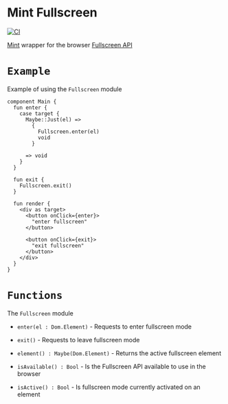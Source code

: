 # Mint Fullscreen

[![CI](https://github.com/farism/mint-fullscreen/actions/workflows/ci.yml/badge.svg)](https://github.com/farism/mint-battery/actions/workflows/ci.yml)

[Mint](https://mint-lang.com/) wrapper for the browser [Fullscreen API](https://developer.mozilla.org/docs/Web/API/Fullscreen_API)

# `Example`

Example of using the `Fullscreen` module

```mint
component Main {
  fun enter {
    case target {
      Maybe::Just(el) =>
        {
          Fullscreen.enter(el)
          void
        }

      => void
    }
  }

  fun exit {
    Fullscreen.exit()
  }

  fun render {
    <div as target>
      <button onClick={enter}>
        "enter fullscreen"
      </button>

      <button onClick={exit}>
        "exit fullscreen"
      </button>
    </div>
  }
}
```

# `Functions`

The `Fullscreen` module 

- `enter(el : Dom.Element)` - Requests to enter fullscreen mode

- `exit()` - Requests to leave fullscreen mode

- `element() : Maybe(Dom.Element)` - Returns the active fullscreen element

- `isAvailable() : Bool` - Is the Fullscreen API available to use in the browser

- `isActive() : Bool` - Is fullscreen mode currently activated on an element